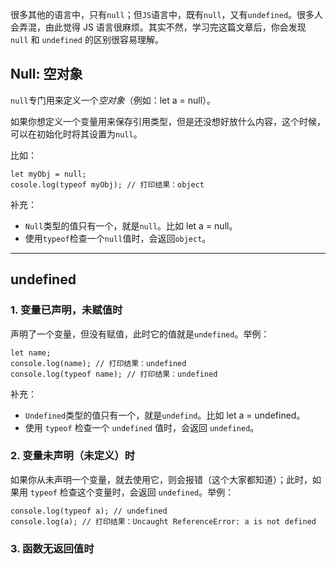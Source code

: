 很多其他的语言中，只有`null`；但`JS`语言中，既有`null`，又有`undefined`。很多人会弄混，由此觉得 JS 语言很麻烦。其实不然，学习完这篇文章后，你会发现 `null` 和 `undefined` 的区别很容易理解。

## Null: 空对象

`null`专门用来定义一个*空对象*（例如：let a = null）。

如果你想定义一个变量用来保存引用类型，但是还没想好放什么内容，这个时候，可以在初始化时将其设置为`null`。

比如：

```
let myObj = null;
cosole.log(typeof myObj); // 打印结果：object
```

补充：

- `Null`类型的值只有一个，就是`null`。比如 let a = null。
- 使用`typeof`检查一个`null`值时，会返回`object`。

---

## undefined

### 1. 变量已声明，未赋值时

声明了一个变量，但没有赋值，此时它的值就是`undefined`。举例：

```
let name;
console.log(name); // 打印结果：undefined
console.log(typeof name); // 打印结果：undefined
```

补充：

- `Undefined`类型的值只有一个，就是`undefind`。比如 let a = undefined。
- 使用 `typeof` 检查一个 `undefined` 值时，会返回 `undefined`。

### 2. 变量未声明（未定义）时

如果你从未声明一个变量，就去使用它，则会报错（这个大家都知道）；此时，如果用 `typeof` 检查这个变量时，会返回 `undefined`。举例：

```
console.log(typeof a); // undefined
console.log(a); // 打印结果：Uncaught ReferenceError: a is not defined
```

### 3. 函数无返回值时
